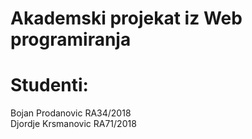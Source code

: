 # Akademski projekat iz Web programiranja

# Studenti:
Bojan Prodanovic RA34/2018</br>
Djordje Krsmanovic RA71/2018
